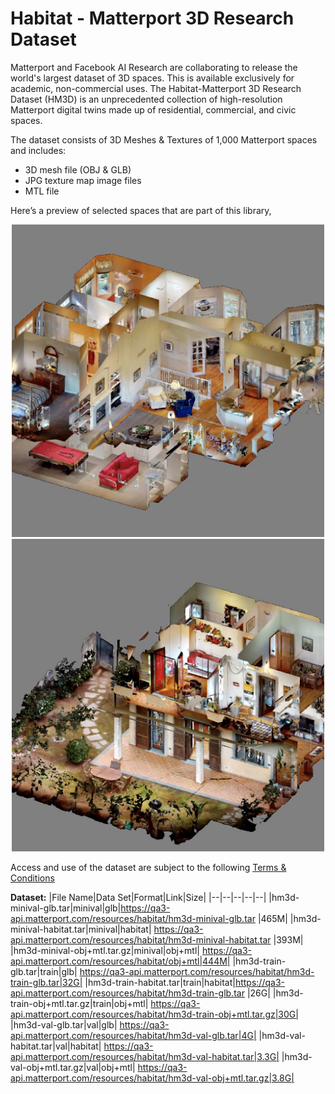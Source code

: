# Habitat - Matterport 3D Research Dataset

Matterport and Facebook AI Research are collaborating to release the world's largest dataset of 3D spaces. This is available exclusively for academic, non-commercial uses. The Habitat-Matterport 3D Research Dataset (HM3D) is an unprecedented collection of high-resolution Matterport digital twins made up of residential, commercial, and civic spaces.

The dataset consists of 3D Meshes & Textures of 1,000 Matterport spaces and includes:
-   3D mesh file (OBJ & GLB)
-   JPG texture map image files
-   MTL file

Here’s a preview of selected spaces that are part of this library,

<p align="middle">
  <img src="./images/left.png" width="500" />
  <img src="./images/right.png" width="500" /> 
</p>

Access and use of the dataset are subject to the following [Terms & Conditions](https://matterport.com/matterport-end-user-license-agreement-academic-use-model-data)

**Dataset:**
|File Name|Data Set|Format|Link|Size|
|--|--|--|--|--|
|hm3d-minival-glb.tar|minival|glb|https://qa3-api.matterport.com/resources/habitat/hm3d-minival-glb.tar |465M|
|hm3d-minival-habitat.tar|minival|habitat| https://qa3-api.matterport.com/resources/habitat/hm3d-minival-habitat.tar |393M|
|hm3d-minival-obj+mtl.tar.gz|minival|obj+mtl| https://qa3-api.matterport.com/resources/habitat/obj+mtl|444M|
|hm3d-train-glb.tar|train|glb| https://qa3-api.matterport.com/resources/habitat/hm3d-train-glb.tar|32G|
|hm3d-train-habitat.tar|train|habitat|https://qa3-api.matterport.com/resources/habitat/hm3d-train-glb.tar |26G|
|hm3d-train-obj+mtl.tar.gz|train|obj+mtl| https://qa3-api.matterport.com/resources/habitat/hm3d-train-obj+mtl.tar.gz|30G|
|hm3d-val-glb.tar|val|glb| https://qa3-api.matterport.com/resources/habitat/hm3d-val-glb.tar|4G|
|hm3d-val-habitat.tar|val|habitat| https://qa3-api.matterport.com/resources/habitat/hm3d-val-habitat.tar|3.3G|
|hm3d-val-obj+mtl.tar.gz|val|obj+mtl| https://qa3-api.matterport.com/resources/habitat/hm3d-val-obj+mtl.tar.gz|3.8G|

